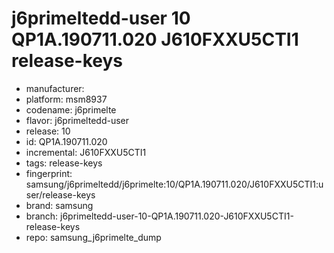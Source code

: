 # j6primeltedd-user 10 QP1A.190711.020 J610FXXU5CTI1 release-keys
- manufacturer: 
- platform: msm8937
- codename: j6primelte
- flavor: j6primeltedd-user
- release: 10
- id: QP1A.190711.020
- incremental: J610FXXU5CTI1
- tags: release-keys
- fingerprint: samsung/j6primeltedd/j6primelte:10/QP1A.190711.020/J610FXXU5CTI1:user/release-keys
- brand: samsung
- branch: j6primeltedd-user-10-QP1A.190711.020-J610FXXU5CTI1-release-keys
- repo: samsung_j6primelte_dump
